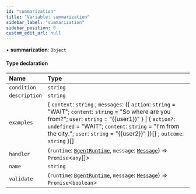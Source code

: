 ```yaml
---
id: "summarization"
title: "Variable: summarization"
sidebar_label: "summarization"
sidebar_position: 0
custom_edit_url: null
---
```


• **summarization**: `Object`

#### Type declaration

| Name | Type |
| :------ | :------ |
| `condition` | `string` |
| `description` | `string` |
| `examples` | \{ `context`: `string` ; `messages`: (\{ `action`: `string` = "WAIT"; `content`: `string` = "So where are you from?"; `user`: `string` = "\{\{user1}}" } \| \{ `action?`: `undefined` = "WAIT"; `content`: `string` = "I'm from the city."; `user`: `string` = "\{\{user2}}" })[] ; `outcome`: `string`  }[] |
| `handler` | (`runtime`: [`BgentRuntime`](../classes/BgentRuntime.md), `message`: [`Message`](../interfaces/Message.md)) => `Promise`\<`any`[]\> |
| `name` | `string` |
| `validate` | (`runtime`: [`BgentRuntime`](../classes/BgentRuntime.md), `message`: [`Message`](../interfaces/Message.md)) => `Promise`\<`boolean`\> |

